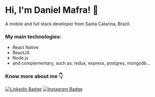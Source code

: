# Hi, I'm Daniel Mafra! 👋

A mobile and full stack developer from Santa Catarina, Brazil.

### My main technologies:

* React Native
* ReactJS
* Node.js
* and complementary, such as: redux, express, postgres, mongodb...

### Know more about me 👇

[![Linkedin Badge](https://img.shields.io/badge/linkedin-%230077B5.svg?&style=for-the-badge&logo=linkedin&logoColor=white&link=https://www.linkedin.com/in/daniel-mafra/)](https://www.linkedin.com/in/daniel-mafra/)
[![Instagram Badge](https://img.shields.io/badge/instagram-%23E4405F.svg?&style=for-the-badge&logo=instagram&logoColor=white&link=https://www.instagram.com/danielmafraoficial/)](https://www.instagram.com/danielmafraoficial/)
